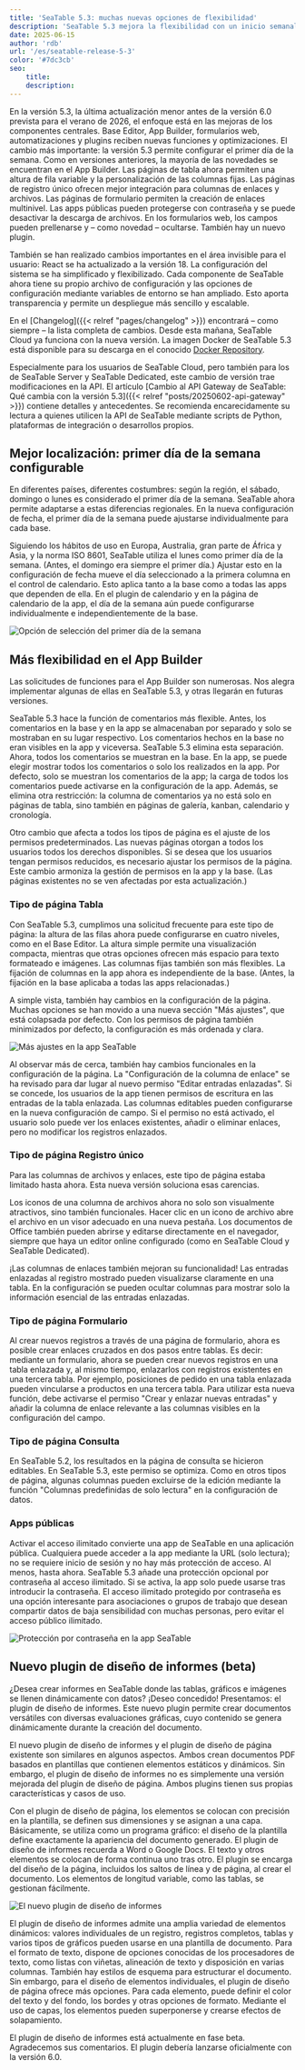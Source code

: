 ```yaml
---
title: 'SeaTable 5.3: muchas nuevas opciones de flexibilidad'
description: 'SeaTable 5.3 mejora la flexibilidad con un inicio semanal configurable, funciones ampliadas en el App Builder y un nuevo plugin de diseño de informes (beta) para documentos dinámicos. También hay una mejor gestión de los comentarios, autorizaciones más precisas y una mejor integración de las columnas de archivos y enlaces. La configuración del sistema es ahora más sencilla y las aplicaciones públicas pueden protegerse con contraseña.'
date: 2025-06-15
author: 'rdb'
url: '/es/seatable-release-5-3'
color: '#7dc3cb'
seo:
    title:
    description:
---
```


En la versión 5.3, la última actualización menor antes de la versión 6.0 prevista para el verano de 2026, el enfoque está en las mejoras de los componentes centrales. Base Editor, App Builder, formularios web, automatizaciones y plugins reciben nuevas funciones y optimizaciones. El cambio más importante: la versión 5.3 permite configurar el primer día de la semana. Como en versiones anteriores, la mayoría de las novedades se encuentran en el App Builder. Las páginas de tabla ahora permiten una altura de fila variable y la personalización de las columnas fijas. Las páginas de registro único ofrecen mejor integración para columnas de enlaces y archivos. Las páginas de formulario permiten la creación de enlaces multinivel. Las apps públicas pueden protegerse con contraseña y se puede desactivar la descarga de archivos. En los formularios web, los campos pueden prellenarse y – como novedad – ocultarse. También hay un nuevo plugin.

También se han realizado cambios importantes en el área invisible para el usuario: React se ha actualizado a la versión 18. La configuración del sistema se ha simplificado y flexibilizado. Cada componente de SeaTable ahora tiene su propio archivo de configuración y las opciones de configuración mediante variables de entorno se han ampliado. Esto aporta transparencia y permite un despliegue más sencillo y escalable.

En el [Changelog]({{< relref "pages/changelog" >}}) encontrará – como siempre – la lista completa de cambios. Desde esta mañana, SeaTable Cloud ya funciona con la nueva versión. La imagen Docker de SeaTable 5.3 está disponible para su descarga en el conocido [Docker Repository](https://hub.docker.com/r/seatable/seatable-enterprise).

Especialmente para los usuarios de SeaTable Cloud, pero también para los de SeaTable Server y SeaTable Dedicated, este cambio de versión trae modificaciones en la API. El artículo [Cambio al API Gateway de SeaTable: Qué cambia con la versión 5.3]({{< relref "posts/20250602-api-gateway" >}}) contiene detalles y antecedentes. Se recomienda encarecidamente su lectura a quienes utilicen la API de SeaTable mediante scripts de Python, plataformas de integración o desarrollos propios.

## Mejor localización: primer día de la semana configurable

En diferentes países, diferentes costumbres: según la región, el sábado, domingo o lunes es considerado el primer día de la semana. SeaTable ahora permite adaptarse a estas diferencias regionales. En la nueva configuración de fecha, el primer día de la semana puede ajustarse individualmente para cada base.

Siguiendo los hábitos de uso en Europa, Australia, gran parte de África y Asia, y la norma ISO 8601, SeaTable utiliza el lunes como primer día de la semana. (Antes, el domingo era siempre el primer día.) Ajustar esto en la configuración de fecha mueve el día seleccionado a la primera columna en el control de calendario. Esto aplica tanto a la base como a todas las apps que dependen de ella. En el plugin de calendario y en la página de calendario de la app, el día de la semana aún puede configurarse individualmente e independientemente de la base.

![Opción de selección del primer día de la semana](images/Date_Settings_EN.png)

## Más flexibilidad en el App Builder

Las solicitudes de funciones para el App Builder son numerosas. Nos alegra implementar algunas de ellas en SeaTable 5.3, y otras llegarán en futuras versiones.

SeaTable 5.3 hace la función de comentarios más flexible. Antes, los comentarios en la base y en la app se almacenaban por separado y solo se mostraban en su lugar respectivo. Los comentarios hechos en la base no eran visibles en la app y viceversa. SeaTable 5.3 elimina esta separación. Ahora, todos los comentarios se muestran en la base. En la app, se puede elegir mostrar todos los comentarios o solo los realizados en la app. Por defecto, solo se muestran los comentarios de la app; la carga de todos los comentarios puede activarse en la configuración de la app. Además, se elimina otra restricción: la columna de comentarios ya no está solo en páginas de tabla, sino también en páginas de galería, kanban, calendario y cronología.

Otro cambio que afecta a todos los tipos de página es el ajuste de los permisos predeterminados. Las nuevas páginas otorgan a todos los usuarios todos los derechos disponibles. Si se desea que los usuarios tengan permisos reducidos, es necesario ajustar los permisos de la página. Este cambio armoniza la gestión de permisos en la app y la base. (Las páginas existentes no se ven afectadas por esta actualización.)

### Tipo de página Tabla

Con SeaTable 5.3, cumplimos una solicitud frecuente para este tipo de página: la altura de las filas ahora puede configurarse en cuatro niveles, como en el Base Editor. La altura simple permite una visualización compacta, mientras que otras opciones ofrecen más espacio para texto formateado e imágenes. Las columnas fijas también son más flexibles. La fijación de columnas en la app ahora es independiente de la base. (Antes, la fijación en la base aplicaba a todas las apps relacionadas.)

A simple vista, también hay cambios en la configuración de la página. Muchas opciones se han movido a una nueva sección "Más ajustes", que está colapsada por defecto. Con los permisos de página también minimizados por defecto, la configuración es más ordenada y clara.

![Más ajustes en la app SeaTable](images/Link_Column_Settings_EN.png)

Al observar más de cerca, también hay cambios funcionales en la configuración de la página. La "Configuración de la columna de enlace" se ha revisado para dar lugar al nuevo permiso "Editar entradas enlazadas". Si se concede, los usuarios de la app tienen permisos de escritura en las entradas de la tabla enlazada. Las columnas editables pueden configurarse en la nueva configuración de campo. Si el permiso no está activado, el usuario solo puede ver los enlaces existentes, añadir o eliminar enlaces, pero no modificar los registros enlazados.

### Tipo de página Registro único

Para las columnas de archivos y enlaces, este tipo de página estaba limitado hasta ahora. Esta nueva versión soluciona esas carencias.

Los iconos de una columna de archivos ahora no solo son visualmente atractivos, sino también funcionales. Hacer clic en un icono de archivo abre el archivo en un visor adecuado en una nueva pestaña. Los documentos de Office también pueden abrirse y editarse directamente en el navegador, siempre que haya un editor online configurado (como en SeaTable Cloud y SeaTable Dedicated).

¡Las columnas de enlaces también mejoran su funcionalidad! Las entradas enlazadas al registro mostrado pueden visualizarse claramente en una tabla. En la configuración se pueden ocultar columnas para mostrar solo la información esencial de las entradas enlazadas.

### Tipo de página Formulario

Al crear nuevos registros a través de una página de formulario, ahora es posible crear enlaces cruzados en dos pasos entre tablas. Es decir: mediante un formulario, ahora se pueden crear nuevos registros en una tabla enlazada y, al mismo tiempo, enlazarlos con registros existentes en una tercera tabla. Por ejemplo, posiciones de pedido en una tabla enlazada pueden vincularse a productos en una tercera tabla. Para utilizar esta nueva función, debe activarse el permiso "Crear y enlazar nuevas entradas" y añadir la columna de enlace relevante a las columnas visibles en la configuración del campo.

### Tipo de página Consulta

En SeaTable 5.2, los resultados en la página de consulta se hicieron editables. En SeaTable 5.3, este permiso se optimiza. Como en otros tipos de página, algunas columnas pueden excluirse de la edición mediante la función "Columnas predefinidas de solo lectura" en la configuración de datos.

### Apps públicas

Activar el acceso ilimitado convierte una app de SeaTable en una aplicación pública. Cualquiera puede acceder a la app mediante la URL (solo lectura); no se requiere inicio de sesión y no hay más protección de acceso. Al menos, hasta ahora. SeaTable 5.3 añade una protección opcional por contraseña al acceso ilimitado. Si se activa, la app solo puede usarse tras introducir la contraseña. El acceso ilimitado protegido por contraseña es una opción interesante para asociaciones o grupos de trabajo que desean compartir datos de baja sensibilidad con muchas personas, pero evitar el acceso público ilimitado.

![Protección por contraseña en la app SeaTable](images/App_Password_Protection_EN.png)

## Nuevo plugin de diseño de informes (beta)

¿Desea crear informes en SeaTable donde las tablas, gráficos e imágenes se llenen dinámicamente con datos? ¡Deseo concedido! Presentamos: el plugin de diseño de informes. Este nuevo plugin permite crear documentos versátiles con diversas evaluaciones gráficas, cuyo contenido se genera dinámicamente durante la creación del documento.

El nuevo plugin de diseño de informes y el plugin de diseño de página existente son similares en algunos aspectos. Ambos crean documentos PDF basados en plantillas que contienen elementos estáticos y dinámicos. Sin embargo, el plugin de diseño de informes no es simplemente una versión mejorada del plugin de diseño de página. Ambos plugins tienen sus propias características y casos de uso.

Con el plugin de diseño de página, los elementos se colocan con precisión en la plantilla, se definen sus dimensiones y se asignan a una capa. Básicamente, se utiliza como un programa gráfico: el diseño de la plantilla define exactamente la apariencia del documento generado. El plugin de diseño de informes recuerda a Word o Google Docs. El texto y otros elementos se colocan de forma continua uno tras otro. El plugin se encarga del diseño de la página, incluidos los saltos de línea y de página, al crear el documento. Los elementos de longitud variable, como las tablas, se gestionan fácilmente.

![El nuevo plugin de diseño de informes](images/Report_Design_Plugin_EN.png)

El plugin de diseño de informes admite una amplia variedad de elementos dinámicos: valores individuales de un registro, registros completos, tablas y varios tipos de gráficos pueden usarse en una plantilla de documento. Para el formato de texto, dispone de opciones conocidas de los procesadores de texto, como listas con viñetas, alineación de texto y disposición en varias columnas. También hay estilos de esquema para estructurar el documento. Sin embargo, para el diseño de elementos individuales, el plugin de diseño de página ofrece más opciones. Para cada elemento, puede definir el color del texto y del fondo, los bordes y otras opciones de formato. Mediante el uso de capas, los elementos pueden superponerse y crearse efectos de solapamiento.

El plugin de diseño de informes está actualmente en fase beta. Agradecemos sus comentarios. El plugin debería lanzarse oficialmente con la versión 6.0.
